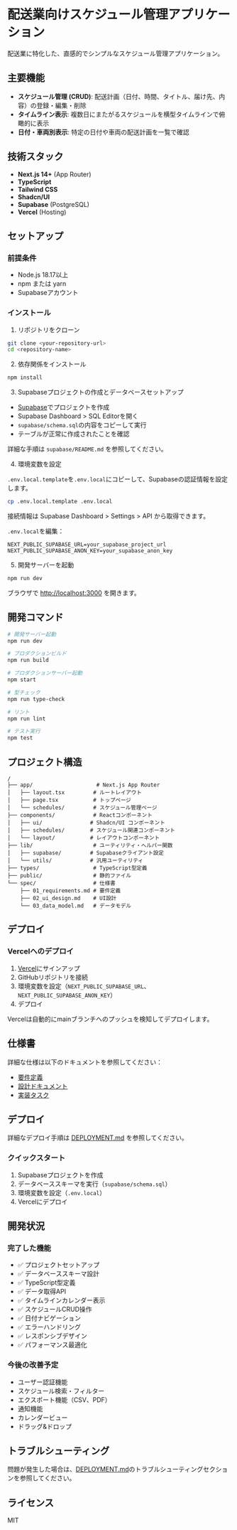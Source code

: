 # 配送業向けスケジュール管理アプリケーション

配送業に特化した、直感的でシンプルなスケジュール管理アプリケーション。

## 主要機能

- **スケジュール管理 (CRUD)**: 配送計画（日付、時間、タイトル、届け先、内容）の登録・編集・削除
- **タイムライン表示**: 複数日にまたがるスケジュールを横型タイムラインで俯瞰的に表示
- **日付・車両別表示**: 特定の日付や車両の配送計画を一覧で確認

## 技術スタック

- **Next.js 14+** (App Router)
- **TypeScript**
- **Tailwind CSS**
- **Shadcn/UI**
- **Supabase** (PostgreSQL)
- **Vercel** (Hosting)

## セットアップ

### 前提条件

- Node.js 18.17以上
- npm または yarn
- Supabaseアカウント

### インストール

1. リポジトリをクローン

```bash
git clone <your-repository-url>
cd <repository-name>
```

2. 依存関係をインストール

```bash
npm install
```

3. Supabaseプロジェクトの作成とデータベースセットアップ

- [Supabase](https://supabase.com)でプロジェクトを作成
- Supabase Dashboard > SQL Editorを開く
- `supabase/schema.sql`の内容をコピーして実行
- テーブルが正常に作成されたことを確認

詳細な手順は `supabase/README.md` を参照してください。

4. 環境変数を設定

`.env.local.template`を`.env.local`にコピーして、Supabaseの認証情報を設定します。

```bash
cp .env.local.template .env.local
```

接続情報は Supabase Dashboard > Settings > API から取得できます。

`.env.local`を編集：

```
NEXT_PUBLIC_SUPABASE_URL=your_supabase_project_url
NEXT_PUBLIC_SUPABASE_ANON_KEY=your_supabase_anon_key
```

5. 開発サーバーを起動

```bash
npm run dev
```

ブラウザで [http://localhost:3000](http://localhost:3000) を開きます。

## 開発コマンド

```bash
# 開発サーバー起動
npm run dev

# プロダクションビルド
npm run build

# プロダクションサーバー起動
npm start

# 型チェック
npm run type-check

# リント
npm run lint

# テスト実行
npm test
```

## プロジェクト構造

```
/
├── app/                    # Next.js App Router
│   ├── layout.tsx         # ルートレイアウト
│   ├── page.tsx           # トップページ
│   └── schedules/         # スケジュール管理ページ
├── components/            # Reactコンポーネント
│   ├── ui/               # Shadcn/UI コンポーネント
│   ├── schedules/        # スケジュール関連コンポーネント
│   └── layout/           # レイアウトコンポーネント
├── lib/                   # ユーティリティ・ヘルパー関数
│   ├── supabase/         # Supabaseクライアント設定
│   └── utils/            # 汎用ユーティリティ
├── types/                 # TypeScript型定義
├── public/                # 静的ファイル
└── spec/                  # 仕様書
    ├── 01_requirements.md # 要件定義
    ├── 02_ui_design.md    # UI設計
    └── 03_data_model.md   # データモデル
```

## デプロイ

### Vercelへのデプロイ

1. [Vercel](https://vercel.com)にサインアップ
2. GitHubリポジトリを接続
3. 環境変数を設定（`NEXT_PUBLIC_SUPABASE_URL`、`NEXT_PUBLIC_SUPABASE_ANON_KEY`）
4. デプロイ

Vercelは自動的にmainブランチへのプッシュを検知してデプロイします。

## 仕様書

詳細な仕様は以下のドキュメントを参照してください：

- [要件定義](.kiro/specs/schedule-management/requirements.md)
- [設計ドキュメント](.kiro/specs/schedule-management/design.md)
- [実装タスク](.kiro/specs/schedule-management/tasks.md)

## デプロイ

詳細なデプロイ手順は [DEPLOYMENT.md](./DEPLOYMENT.md) を参照してください。

### クイックスタート

1. Supabaseプロジェクトを作成
2. データベーススキーマを実行（`supabase/schema.sql`）
3. 環境変数を設定（`.env.local`）
4. Vercelにデプロイ

## 開発状況

### 完了した機能

- ✅ プロジェクトセットアップ
- ✅ データベーススキーマ設計
- ✅ TypeScript型定義
- ✅ データ取得API
- ✅ タイムラインカレンダー表示
- ✅ スケジュールCRUD操作
- ✅ 日付ナビゲーション
- ✅ エラーハンドリング
- ✅ レスポンシブデザイン
- ✅ パフォーマンス最適化

### 今後の改善予定

- ユーザー認証機能
- スケジュール検索・フィルター
- エクスポート機能（CSV、PDF）
- 通知機能
- カレンダービュー
- ドラッグ&ドロップ

## トラブルシューティング

問題が発生した場合は、[DEPLOYMENT.md](./DEPLOYMENT.md)のトラブルシューティングセクションを参照してください。

## ライセンス

MIT
